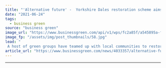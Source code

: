 ```yaml
---
title: "'Alternative future' -  Yorkshire Dales restoration scheme aims to set an example ahead of COP26"
date: "2021-06-24"
tags: 
  - business green
source: "business green"
image_url: "https://www.businessgreen.com/api/v1/wps/fc2a85f/a545895a-fe85-4d16-960f-f340607b2f19/4/Stitched-drone-panoramic-image-of-part-of-the-Wild-Ingleborough-site-showing-the-limestone-pavement-in-the-foreground-and-Ingleborough-mountain-in-the-background-185x114.jpg"
image_fp: "/assets/img/post_thumbnails/58.jpg"
lead: "
 A host of green groups have teamed up with local communities to restore over 1,150 hectares around Ingleborough, the second highest peak in the Dales ..."
article_url: "https://www.businessgreen.com/news/4033357/alternative-future-yorkshire-dales-restoration-scheme-aims-set-example-ahead-cop26"
---
```


---
